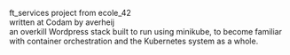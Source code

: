 ft_services project from ecole_42    
written at Codam by averheij    
an overkill Wordpress stack built to run using minikube, to become familiar with container orchestration and the Kubernetes system as a whole.
